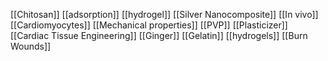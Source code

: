 [[Chitosan]]
[[adsorption]]
[[hydrogel]]
[[Silver Nanocomposite]]
[[In vivo]]
[[Cardiomyocytes]]
[[Mechanical properties]]
[[PVP]]
[[Plasticizer]]
[[Cardiac Tissue Engineering]]
[[Ginger]]
[[Gelatin]]
[[hydrogels]]
[[Burn Wounds]]
